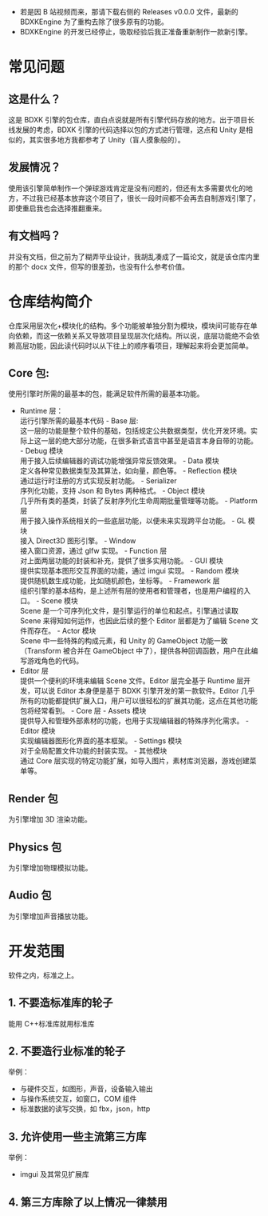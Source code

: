 - 若是因 B 站视频而来，那请下载右侧的 Releases v0.0.0 文件，最新的 BDXKEngine 为了重构去除了很多原有的功能。
- BDXKEngine 的开发已经停止，吸取经验后我正准备重新制作一款新引擎。

# 常见问题

## 这是什么？

这是 BDXK 引擎的包仓库，直白点说就是所有引擎代码存放的地方。出于项目长线发展的考虑，BDXK 引擎的代码选择以包的方式进行管理，这点和 Unity 是相似的，其实很多地方我都参考了 Unity（盲人摸象般的）。

## 发展情况？

使用该引擎简单制作一个弹球游戏肯定是没有问题的，但还有太多需要优化的地方，不过我已经基本放弃这个项目了，很长一段时间都不会再去自制游戏引擎了，即使重启我也会选择推翻重来。

## 有文档吗？

并没有文档，但之前为了糊弄毕业设计，我胡乱凑成了一篇论文，就是该仓库内里的那个 docx 文件，但写的很差劲，也没有什么参考价值。

# 仓库结构简介

仓库采用层次化+模块化的结构。多个功能被单独分割为模块，模块间可能存在单向依赖，而这一依赖关系又导致项目呈现层次化结构。所以说，底层功能绝不会依赖高层功能，因此读代码时以从下往上的顺序看项目，理解起来将会更加简单。

## Core 包:

使用引擎时所需的最基本的包，能满足软件所需的最基本功能。

- Runtime 层：  
  运行引擎所需的最基本代码 - Base 层:  
   这一层的功能是整个软件的基础，包括规定公共数据类型，优化开发环境。实际上这一层的绝大部分功能，在很多新式语言中甚至是语言本身自带的功能。 - Debug 模块  
   用于接入后续编辑器的调试功能增强异常反馈效果。 - Data 模块  
   定义各种常见数据类型及其算法，如向量，颜色等。 - Reflection 模块  
   通过运行时注册的方式实现反射功能。 - Serializer  
   序列化功能，支持 Json 和 Bytes 两种格式。 - Object 模块  
   几乎所有类的基类，封装了反射序列化生命周期批量管理等功能。 - Platform 层  
   用于接入操作系统相关的一些底层功能，以便未来实现跨平台功能。 - GL 模块  
   接入 Direct3D 图形引擎。 - Window  
   接入窗口资源，通过 glfw 实现。 - Function 层  
   对上面两层功能的封装和补充，提供了很多实用功能。 - GUI 模块  
   提供实现基本图形交互界面的功能，通过 imgui 实现。 - Random 模块  
   提供随机数生成功能，比如随机颜色，坐标等。 - Framework 层  
   组织引擎的基本结构，是上述所有层的使用者和管理者，也是用户编程的入口。 - Scene 模块  
   Scene 是一个可序列化文件，是引擎运行的单位和起点。引擎通过读取 Scene 来得知如何运作，也因此后续的整个 Editor 层都是为了编辑 Scene 文件而存在。 - Actor 模块  
   Scene 中一些特殊的构成元素，和 Unity 的 GameObject 功能一致（Transform 被合并在 GameObject 中了），提供各种回调函数，用户在此编写游戏角色的代码。
- Editor 层  
  提供一个便利的环境来编辑 Scene 文件。Editor 层完全基于 Runtime 层开发，可以说 Editor 本身便是基于 BDXK 引擎开发的第一款软件。Editor 几乎所有的功能都提供扩展入口，用户可以很轻松的扩展其功能，这点在其他功能包将经常看到。 - Core 层 - Assets 模块  
   提供导入和管理外部素材的功能，也用于实现编辑器的特殊序列化需求。 - Editor 模块  
   实现编辑器图形化界面的基本框架。 - Settings 模块  
   对于全局配置文件功能的封装实现。 - 其他模块  
   通过 Core 层实现的特定功能扩展，如导入图片，素材库浏览器，游戏创建菜单等。

## Render 包

为引擎增加 3D 渲染功能。

## Physics 包

为引擎增加物理模拟功能。

## Audio 包

为引擎增加声音播放功能。

# 开发范围

软件之内，标准之上。

## 1. 不要造标准库的轮子

能用 C++标准库就用标准库

## 2. 不要造行业标准的轮子

举例：

- 与硬件交互，如图形，声音，设备输入输出
- 与操作系统交互，如窗口，COM 组件
- 标准数据的读写交换，如 fbx，json，http

## 3. 允许使用一些主流第三方库

举例：

- imgui 及其常见扩展库

## 4. 第三方库除了以上情况一律禁用
